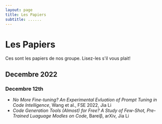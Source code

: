 ```yaml
---
layout: page
title: Les Papiers
subtitle: ......
---
```

# Les Papiers
Ces sont les papiers de nos groupe. Lisez-les s'il vous plait!
## Decembre 2022
### Decembre 12th
- *No More Fine-tuning? An Experimental Evluation of Prompt Tuning in Code Intelligence*, Wang et al., FSE 2022, Jia Li
- *Code Generation Tools (Almost) for Free? A Study of Few-Shot, Pre-Trained Luaguage Modles on Code*, Bareiβ, arXiv, Jia Li
